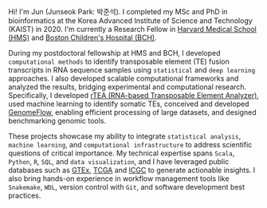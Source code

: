 Hi! I'm Jun (Junseok Park: 박준석). I completed my MSc and PhD in bioinformatics at the Korea Advanced Institute of Science and Technology (KAIST) in 2020. I'm currently a Research Fellow in <a href='https://hms.harvard.edu/'>Harvard Medical School (HMS)</a> and <a href='https://www.childrenshospital.org/'> Boston Children's Hospital (BCH)</a>.

During my postdoctoral fellowship at HMS and BCH, I developed `computational methods` to identify transposable element (TE) fusion transcripts in RNA sequence samples using `statistical` and `deep learning` approaches. I also developed scalable computational frameworks and analyzed the results, bridging experimental and computational research. Specifically, I developed [rTEA (RNA-based Transposable Element Analyzer)](https://pubmed.ncbi.nlm.nih.gov/37905014/), used machine learning to identify somatic TEs, conceived and developed [GenomeFlow](), enabling efficient processing of large datasets, and designed benchmarking genomic tools.

These projects showcase my ability to integrate `statistical analysis`, `machine learning`, and `computational infrastructure` to address scientific questions of critical importance. My technical expertise spans `Scala`, `Python`, `R`, `SQL`, and `data visualization`, and I have leveraged public databases such as [GTEx](https://www.gtexportal.org/home/faq#citePortal), [TCGA](https://www.cancer.gov/ccg/research/genome-sequencing/tcga) and [ICGC](https://dcc.icgc.org) to generate actionable insights. I also bring hands-on experience in workflow management tools like `Snakemake`, `WDL`, version control with `Git`, and software development best practices.